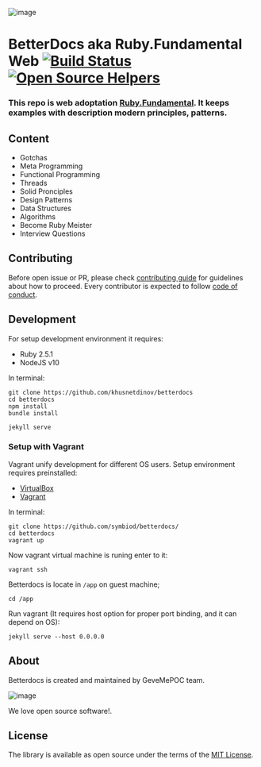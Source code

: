 ![image](http://res.cloudinary.com/dtoqqxqjv/image/upload/c_scale,w_112/v1534700660/github/Garnet_PNG_Clipart-794.png)

# BetterDocs aka Ruby.Fundamental Web [![Build Status](https://travis-ci.org/khusnetdinov/betterdocs.svg?branch=master)](https://travis-ci.org/khusnetdinov/betterdocs) [![Open Source Helpers](https://www.codetriage.com/khusnetdinov/betterdocs/badges/users.svg)](https://www.codetriage.com/khusnetdinov/betterdocs)
### This repo is web adoptation [Ruby.Fundamental](https://github.com/khusnetdinov/ruby.fundamental). It keeps examples with description modern principles, patterns.

## Content

- Gotchas
- Meta Programming
- Functional Programming
- Threads
- Solid Pronciples
- Design Patterns
- Data Structures
- Algorithms
- Become Ruby Meister
- Interview Questions

## Contributing

Before open issue or PR, please check [contributing guide](CONTRIBUTING.md) for guidelines about how to proceed. Every contributor is expected to follow [code of conduct](CODE_OF_CONDUCT.md).

## Development

For setup development environment it requires:

* Ruby 2.5.1
* NodeJS v10

In terminal:

```
git clone https://github.com/khusnetdinov/betterdocs
cd betterdocs
npm install
bundle install

jekyll serve
```

### Setup with Vagrant

Vagrant unify development for different OS users.
Setup environment requires preinstalled:

* [VirtualBox](https://www.virtualbox.org/wiki/Downloads)
* [Vagrant](https://www.vagrantup.com/downloads.html)

In terminal:

```
git clone https://github.com/symbiod/betterdocs/
cd betterdocs
vagrant up
```

Now vagrant virtual machine is runing enter to it:

```
vagrant ssh
```

Betterdocs is locate in `/app` on guest machine;

```
cd /app
```

Run vagrant (It requires host option for proper port binding, and it can depend on OS):

```
jekyll serve --host 0.0.0.0
```

## About

Betterdocs is created and maintained by GeveMePOC team.

![image](https://res.cloudinary.com/dtoqqxqjv/image/upload/v1542140314/poc_kdjm9g.png)

We love open source software!.

## License

The library is available as open source under the terms of the [MIT License](http://opensource.org/licenses/MIT).
